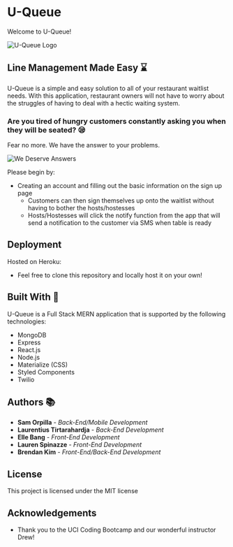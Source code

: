 # U-Queue
Welcome to U-Queue!

![U-Queue Logo](https://github.com/orpillasam/U-Queue/blob/master/client/src/assets/2x/Asset%201%402x.png)

## Line Management Made Easy :hourglass:

U-Queue is a simple and easy solution to all of your restaurant waitlist needs. With this application, restaurant owners will not have to worry about the struggles of having to deal with a hectic waiting system.

### Are you tired of hungry customers constantly asking you when they will be seated? :sleepy:

Fear no more. We have the answer to your problems.

![We Deserve Answers](https://media.giphy.com/media/l0MYrqEXDfPtrgLXG/giphy.gif)

Please begin by: 
* Creating an account and filling out the basic information on the sign up page
    * Customers can then sign themselves up onto the waitlist without having to bother the hosts/hostesses
    * Hosts/Hostesses will click the notify function from the app that will send a notification to the customer via SMS when table is ready

## Deployment
Hosted on Heroku: 


* Feel free to clone this repository and locally host it on your own! 

## Built With :nut_and_bolt:
U-Queue is a Full Stack MERN application that is supported by the following technologies:
* MongoDB
* Express
* React.js
* Node.js
* Materialize (CSS) 
* Styled Components
* Twilio  

## Authors :books:
* **Sam Orpilla** - *Back-End/Mobile Development*
* **Laurentius Tirtarahardja** - *Back-End Development*
* **Elle Bang** - *Front-End Development*
* **Lauren Spinazze** - *Front-End Development*
* **Brendan Kim** - *Front-End/Back-End Development*

## License
This project is licensed under the MIT license 

## Acknowledgements
* Thank you to the UCI Coding Bootcamp and our wonderful instructor Drew! 
